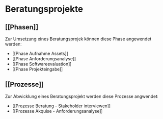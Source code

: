 # Beratungsprojekte

## [[Phasen]]

Zur Umsetzung eines Beratungsprojek können diese Phase angewendet werden:

* [[Phase Aufnahme Assets]]
* [[Phase Anforderungsanalyse]]
* [[Phase Softwareevaluation]]
* [[Phase Projekteingabe]]

## [[Prozesse]]

Zur Abwicklung eines Beratungsprojekt werden diese Prozesse angwendet:

* [[Prozesse Beratung - Stakeholder interviewen]]
* [[Prozesse Akquise - Anforderungsanalyse]]